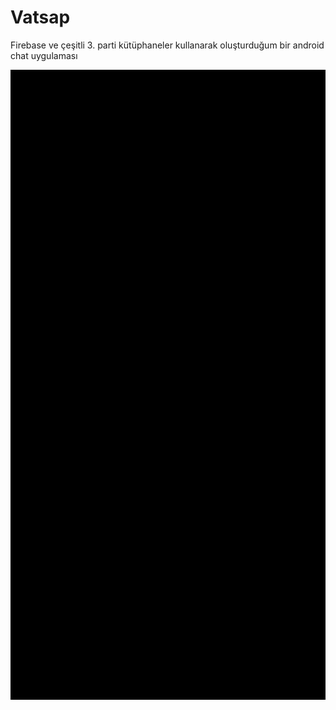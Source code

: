 # Vatsap
Firebase ve çeşitli 3. parti kütüphaneler kullanarak oluşturduğum bir android chat uygulaması


![Deneme](device-2019-06-25-085821.gif)
